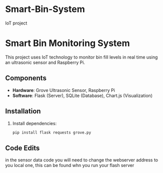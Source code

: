 # Smart-Bin-System
IoT project
# Smart Bin Monitoring System

This project uses IoT technology to monitor bin fill levels in real time using an ultrasonic sensor and Raspberry Pi.

## Components
- **Hardware**: Grove Ultrasonic Sensor, Raspberry Pi
- **Software**: Flask (Server), SQLite (Database), Chart.js (Visualization)

## Installation
1. Install dependencies:
   ```bash
   pip install flask requests grove.py

## Code Edits
in the sensor data code you will need to change the webserver address to you local one, this can be found whn you run your flash server
